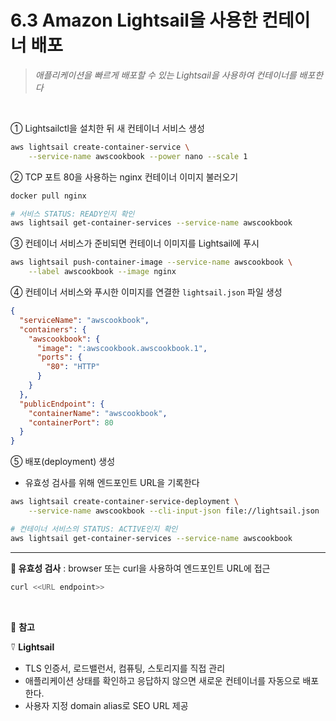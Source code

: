 # 6.3 Amazon Lightsail을 사용한 컨테이너 배포

> _애플리케이션을 빠르게 배포할 수 있는 Lightsail을 사용하여 컨테이너를 배포한다_

<br>

① Lightsailctl을 설치한 뒤 새 컨테이너 서비스 생성

```bash
aws lightsail create-container-service \
	--service-name awscookbook --power nano --scale 1
```

② TCP 포트 80을 사용하는 nginx 컨테이너 이미지 불러오기

```bash
docker pull nginx

# 서비스 STATUS: READY인지 확인
aws lightsail get-container-services --service-name awscookbook
```

③ 컨테이너 서비스가 준비되면 컨테이너 이미지를 Lightsail에 푸시

```bash
aws lightsail push-container-image --service-name awscookbook \
	--label awscookbook --image nginx
```

④ 컨테이너 서비스와 푸시한 이미지를 연결한 `lightsail.json` 파일 생성

```json
{
  "serviceName": "awscookbook",
  "containers": {
    "awscookbook": {
      "image": ":awscookbook.awscookbook.1",
      "ports": {
        "80": "HTTP"
      }
    }
  },
  "publicEndpoint": {
    "containerName": "awscookbook",
    "containerPort": 80
  }
}
```

⑤ 배포(deployment) 생성

- 유효성 검사를 위해 엔드포인트 URL을 기록한다

```bash
aws lightsail create-container-service-deployment \
	--service-name awscookbook --cli-input-json file://lightsail.json

# 컨테이너 서비스의 STATUS: ACTIVE인지 확인
aws lightsail get-container-services --service-name awscookbook
```

---

**🥕 유효성 검사** : browser 또는 curl을 사용하여 엔드포인트 URL에 접근

```bash
curl <<URL endpoint>>
```

<br>

🥕 **참고**

⍢ **Lightsail**

- TLS 인증서, 로드밸런서, 컴퓨팅, 스토리지를 직접 관리
- 애플리케이션 상태를 확인하고 응답하지 않으면 새로운 컨테이너를 자동으로 배포한다.
- 사용자 지정 domain alias로 SEO URL 제공
